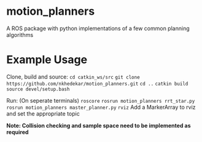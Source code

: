 # motion_planners
A ROS package with python implementations of a few common planning algorithms

# Example Usage
Clone, build and source:
`cd catkin_ws/src`
`git clone https://github.com/nkhedekar/motion_planners.git`
`cd ..`
`catkin build`
`source devel/setup.bash`

Run:
(On seperate terminals)
`roscore`
`rosrun motion_planners rrt_star.py`
`rosrun motion_planners master_planner.py`
`rviz`
Add a MarkerArray to rviz and set the appropriate topic

**Note: Collision checking and sample space need to be implemented as required**
